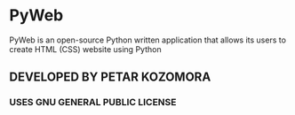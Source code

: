 # PyWeb
PyWeb is an open-source Python written application that allows its users to create HTML (CSS) website using Python
## DEVELOPED BY PETAR KOZOMORA
### USES GNU GENERAL PUBLIC LICENSE